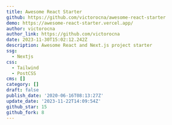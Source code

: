 ```yaml
---
title: Awesome React Starter
github: https://github.com/victorocna/awesome-react-starter
demo: https://awesome-react-starter.vercel.app/
author: victorocna
author_link: https://github.com/victorocna
date: 2023-11-30T15:02:12.242Z
description: Awesome React and Next.js project starter
ssg:
  - Nextjs
css:
  - Tailwind
  - PostCSS
cms: []
category: []
draft: false
publish_date: '2020-06-16T08:13:27Z'
update_date: '2023-11-22T14:09:54Z'
github_star: 15
github_fork: 8
---
```

